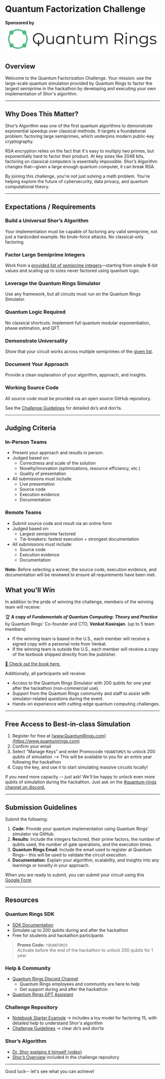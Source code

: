 # Quantum Factorization Challenge

**Sponsored by**
![Quantum Rings](./images/quantum-rings-logo.png)

## Overview
Welcome to the Quantum Factorization Challenge. Your mission: use the large-scale quantum simulation provided by Quantum Rings to factor the largest semiprime in the hackathon by developing and executing your own implementation of Shor's algorithm.

---

## Why Does This Matter?
Shor’s Algorithm was one of the first quantum algorithms to demonstrate exponential speedup over classical methods. It targets a foundational problem: factoring large semiprimes, which underpins modern public-key cryptography.

RSA encryption relies on the fact that it's easy to multiply two primes, but exponentially hard to factor their product. At key sizes like 2048 bits, factoring on classical computers is essentially impossible. Shor’s Algorithm changes that—given a large enough quantum computer, it can break RSA.

By joining this challenge, you're not just solving a math problem. You're helping explore the future of cybersecurity, data privacy, and quantum computational theory.

---

## Expectations / Requirements

### Build a Universal Shor’s Algorithm
Your implementation must be capable of factoring any valid semiprime, not just a hardcoded example. No brute-force attacks. No classical-only factoring.

### Factor Large Semiprime Integers
Work from a [provided list of semiprime integers](./semiprimes.py)—starting from simple 8-bit values and scaling up to sizes never factored using quantum logic.

### Leverage the Quantum Rings Simulator
Use any framework, but all circuits must run on the Quantum Rings Simulator.

### Quantum Logic Required
No classical shortcuts. Implement full quantum modular exponentiation, phase estimation, and QFT.

### Demonstrate Universality
Show that your circuit works across multiple semiprimes of the [given list](./semiprimes.py).

### Document Your Approach
Provide a clean explanation of your algorithm, approach, and insights.

### Working Source Code
All source code must be provided via an open source GitHub repository.

See the [Challenge Guidelines](./challenge-guidelines.md) for detailed do’s and don’ts.

---

## Judging Criteria

### In-Person Teams
- Present your approach and results in person.
- Judged based on:
  - Correctness and scale of the solution
  - Novelty/innovation (optimizations, resource efficiency, etc.)
  - Quality of presentation
- All submissions must include:
  - Live presentation
  - Source code
  - Execution evidence
  - Documentation

### Remote Teams
- Submit source code and result via an online form
- Judged based on:
  - Largest semiprime factored
  - Tie-breakers: fastest execution + strongest documentation
- All submissions must include:
  - Source code
  - Execution evidence
  - Documentation

**Note:** Before selecting a winner, the source code, execution evidence, and documentation will be reviewed to ensure all requirements have been met.

## What you'll Win

In addition to the pride of winning the challenge, members of the winning team will receive:

🏆 **A copy of *Fundamentals of Quantum Computing: Theory and Practice*** by Quantum Rings' Co-founder and CTO, **Venkat Kasirajan**. (up to 5 team members)

- If the winning team is based in the U.S., each member will receive a signed copy with a personal note from Venkat. 
- If the winning team is outside the U.S., each member will receive a copy of the textbook shipped directly from the publisher.

[📖 Check out the book here.](https://www.google.com/books/edition/Fundamentals_of_Quantum_Computing/NVw0EAAAQBAJ?hl=en&gbpv=0)

Additionally, all participants will receive:
- Access to the Quantum Rings Simulator with 200 qubits for one year after the hackathon (non-commercial use).
- Support from the Quantum Rings community and staff to assist with simulator-related questions during the event.
- Hands-on experience with cutting-edge quantum computing challenges.

---

## Free Access to Best-in-class Simulation
1. Register for free at [www.QuantumRings.com](https://www.quantumrings.com)
2. Confirm your email
3. Select "Manage Keys" and enter Promocode ```YQUANTUM25``` to unlock 200 qubits of simulation --> This will be available to you for an entire year following the hackathon
4. Copy the key, and use it to start simulating massive circuits locally!

If you need more capacity -- just ask!  We'll be happy to unlock even more qubits of simulation during the hackathon.  Just ask on the [#quantum-rings channel on discord.](https://discord.com/channels/1326009426141777950/1330328378301087804)

---

## Submission Guidelines

Submit the following:

1. **Code**: Provide your quantum implementation using Quantum Rings'  simulator via GitHub. 
2. **Results**: Include the integers factored, their prime factors, the number of qubits used, the number of gate operations, and the execution times.
3. **Quantum Rings Email**: Include the email used to register at Quantum Rings-- this will be used to validate the circuit execution.
4. **Documentation**: Explain your algorithm, scalability, and insights into any learnings or novelty in your approach.

When you are ready to submit, you can submit your circuit using this [Google Form](https://forms.gle/GHXMXuHz7Fby96ky7)

---

## Resources

### Quantum Rings SDK
- [SDK Documentation](https://portal.quantumrings.com/docs)
- Simulate up to 200 qubits during and after the hackathon
- Free for students and hackathon participants

> **Promo Code:** `YQUANTUM25`  
> Activate before the end of the hackathon to unlock 200 qubits for 1 year

### Help & Community
- [Quantum Rings Discord Channel](https://discord.com/channels/1326009426141777950/1330328378301087804)
  - Quantum Rings employees and community are here to help
  - Get support during and after the hackathon
- [Quantum Rings GPT Assistant](https://chatgpt.com/g/g-67d47e3159f88191b20c3aec22410021-quantum-rings-code-help)

### Challenge Repository
- [Notebook Starter Example](./shor.ipynb) → includes a toy model for factoring 15, with detailed help to understand Shor's algorithm
- [Challenge Guidelines](./challenge-guidelines.md) → clear do’s and don’ts

### Shor’s Algorithm
- [Dr. Shor explains it himself (video)](https://youtu.be/hOlOY7NyMfs)
- [Shor’s Overview](./shors-overview.md) included in the challenge repository

---

Good luck-- let's see what you can achieve!
